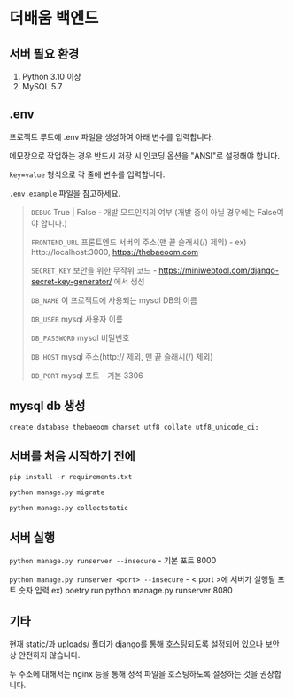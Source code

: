 # 더배움 백엔드

## 서버 필요 환경
1. Python 3.10 이상
3. MySQL 5.7

## .env
프로젝트 루트에 .env 파일을 생성하여 아래 변수를 입력합니다. 

메모장으로 작업하는 경우 반드시 저장 시 인코딩 옵션을 "ANSI"로 설정해야 합니다.

`key=value` 형식으로 각 줄에 변수를 입력합니다.

`.env.example` 파일을 참고하세요.
>`DEBUG` True | False - 개발 모드인지의 여부 (개발 중이 아닐 경우에는 False여야 합니다.)
>
>`FRONTEND_URL` 프론트엔드 서버의 주소(맨 끝 슬래시(/) 제외) - ex) http://localhost:3000, https://thebaeoom.com
>
>`SECRET_KEY` 보안을 위한 무작위 코드 - https://miniwebtool.com/django-secret-key-generator/ 에서 생성
> 
>`DB_NAME` 이 프로젝트에 사용되는 mysql DB의 이름
> 
>`DB_USER` mysql 사용자 이름
> 
>`DB_PASSWORD` mysql 비밀번호
> 
>`DB_HOST` mysql 주소(http:// 제외, 맨 끝 슬래시(/) 제외)
> 
>`DB_PORT` mysql 포트 - 기본 3306

## mysql db 생성

`create database thebaeoom charset utf8 collate utf8_unicode_ci;`

## 서버를 처음 시작하기 전에
`pip install -r requirements.txt`

`python manage.py migrate`

`python manage.py collectstatic`

## 서버 실행

`python manage.py runserver --insecure` - 기본 포트 8000

`python manage.py runserver <port> --insecure` - < port >에 서버가 실행될 포트 숫자 입력 ex) poetry run python manage.py runserver 8080

## 기타

현재 static/과 uploads/ 폴더가 django를 통해 호스팅되도록 설정되어 있으나 보안 상 안전하지 않습니다.

두 주소에 대해서는 nginx 등을 통해 정적 파일을 호스팅하도록 설정하는 것을 권장합니다.